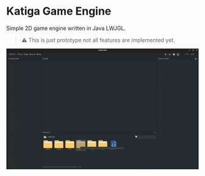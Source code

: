 # Katiga Game Engine

Simple 2D game engine written in Java LWJGL.

> :warning: This is just prototype not all features are implemented yet.

![preview.gif](preview.gif)